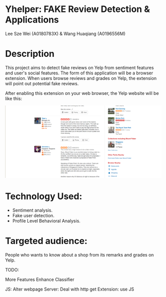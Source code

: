 Yhelper: FAKE Review Detection & Applications
=======================

Lee Sze Wei (A0180783X) & Wang Huaqiang (A0196556M)

# Description

This project aims to detect fake reviews on Yelp from sentiment features and user's social features. The form of this application will be a browser extension. When users browse reviews and grades on Yelp, the extension will point out potential fake reviews.

After enabling this extension on your web browser, the Yelp website will be like this:

![yhelper](/assets/yhelper.png)

# Technology Used: 

* Sentiment analysis. 
* Fake user detection. 
* Profile Level Behavioral Analysis.

# Targeted audience: 

People who wants to know about a shop from its remarks and grades on Yelp.


TODO:

More Features
Enhance Classifier

JS: Alter webpage
Server: Deal with http get
Extension: use JS